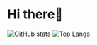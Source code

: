 # Hi there👋
![GitHub stats](https://github-readme-stats.vercel.app/api?username=toviaferna&show_icons=true) ![Top Langs](https://github-readme-stats.vercel.app/api/top-langs/?username=toviaferna&layout=compact)

